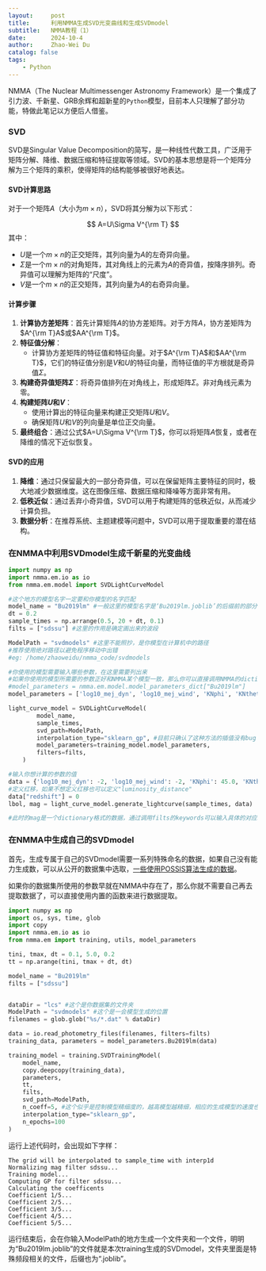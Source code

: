 ```yaml
---
layout:     post
title:      利用NMMA生成SVD光变曲线和生成SVDmodel
subtitle:   NMMA教程（1）
date:       2024-10-4
author:     Zhao-Wei Du
catalog: false
tags:
    - Python
---
```

NMMA（The Nuclear Multimessenger Astronomy Framework）是一个集成了引力波、千新星、GRB余辉和超新星的`Python`模型，目前本人只理解了部分功能，特做此笔记以方便后人借鉴。

### SVD

SVD是Singular Value Decomposition的简写，是一种线性代数工具，广泛用于矩阵分解、降维、数据压缩和特征提取等领域。SVD的基本思想是将一个矩阵分解为三个矩阵的乘积，使得矩阵的结构能够被很好地表达。

#### SVD计算思路

对于一个矩阵$A$（大小为$m\times n$），SVD将其分解为以下形式：

$$
A=U\Sigma V^{\rm T}
$$
其中：

- $U$是一个$m\times n$的正交矩阵，其列向量为$A$的左奇异向量。
- $\Sigma$是一个$m\times n$的对角矩阵，其对角线上的元素为$A$的奇异值，按降序排列。奇异值可以理解为矩阵的“尺度”。
- $V$是一个$m\times n$的正交矩阵，其列向量为$A$的右奇异向量。

#### 计算步骤

1. **计算协方差矩阵**：首先计算矩阵$A$的协方差矩阵。对于方阵$A$，协方差矩阵为$A^{\rm T}A$或$AA^{\rm T}$。
2. **特征值分解**：
   - 计算协方差矩阵的特征值和特征向量。对于$A^{\rm T}A$和$AA^{\rm T}$，它们的特征值分别是$V$和$U$的特征向量，而特征值的平方根就是奇异值$\Sigma$。
3. **构建奇异值矩阵$\Sigma$**：将奇异值排列在对角线上，形成矩阵$\Sigma$。非对角线元素为零。
4. **构建矩阵$U$和$V$**：
   - 使用计算出的特征向量来构建正交矩阵$U$和$V$。
   - 确保矩阵$U$和$V$的列向量是单位正交向量。
5. **最终组合**：通过公式$A=U\Sigma V^{\rm T}$，你可以将矩阵$A$恢复，或者在降维的情况下近似恢复。

#### SVD的应用

1. **降维**：通过只保留最大的一部分奇异值，可以在保留矩阵主要特征的同时，极大地减少数据维度。这在图像压缩、数据压缩和降噪等方面非常有用。
2. **低秩近似**：通过丢弃小奇异值，SVD可以用于构建矩阵的低秩近似，从而减少计算负担。
3. **数据分析**：在推荐系统、主题建模等问题中，SVD可以用于提取重要的潜在结构。

### 在NMMA中利用SVDmodel生成千新星的光变曲线

```python
import numpy as np
import nmma.em.io as io
from nmma.em.model import SVDLightCurveModel

#这个地方的模型名字一定要和你模型的名字匹配
model_name = "Bu2019lm" #一般这里的模型名字是‘Bu2019lm.joblib’的后缀前的部分
dt = 0.2
sample_times = np.arrange(0.5, 20 + dt, 0.1)
filts = ["sdssu"] #这里的作用是确定画出来的波段

ModelPath = "svdmodels" #这里不能照抄，是你模型在计算机中的路径
#推荐使用绝对路径以避免程序移动中出错
#eg: /home/zhaoweidu/nmma_code/svdmodels

#你使用的模型需要输入哪些参数，在这里需要列出来
#如果你使用的模型所需要的参数正好和NMMA某个模型一致，那么你可以直接调用NMMA的dictionary来节约时间
#model_parameters = nmma.em.model.model_parameters_dict["Bu2019lm"]
model_parameters = ['log10_mej_dyn', 'log10_mej_wind', 'KNphi', 'KNtheta']

light_curve_model = SVDLightCurveModel(
        model_name,
        sample_times,
        svd_path=ModelPath,
        interpolation_type="sklearn_gp", #目前只确认了这种方法的插值没有bug
        model_parameters=training_model.model_parameters,
        filters=filts,
    )

#输入你想计算的参数的值
data = {'log10_mej_dyn': -2, 'log10_mej_wind': -2, 'KNphi': 45.0, 'KNtheta': 72.54}
#定义红移，如果不想定义红移也可以定义"luminosity_distance"
data["redshift"] = 0
lbol, mag = light_curve_model.generate_lightcurve(sample_times, data)

#此时的mag是一个dictionary格式的数据，通过调用filts的keywords可以输入具体的对应时间的绝对星等
```

### 在NMMA中生成自己的SVDmodel

首先，生成专属于自己的SVDmodel需要一系列特殊命名的数据，如果自己没有能力生成数，可以从公开的数据集中选取，[一些使用POSSIS算法生成的数据](https://drive.google.com/drive/folders/1QCajfQtxOc74NgFWkZTqG_dD1hGdLogB?usp=drive_link)。

如果你的数据集所使用的参数早就在NMMA中存在了，那么你就不需要自己再去提取数据了，可以直接使用内置的函数来进行数据提取。

```python
import numpy as np
import os, sys, time, glob
import copy
import nmma.em.io as io
from nmma.em import training, utils, model_parameters

tini, tmax, dt = 0.1, 5.0, 0.2
tt = np.arange(tini, tmax + dt, dt) 

model_name = "Bu2019lm"
filts = ["sdssu"]


dataDir = "lcs" #这个是你数据集的文件夹
ModelPath = "svdmodels" #这个是一会模型生成的位置
filenames = glob.glob("%s/*.dat" % dataDir)

data = io.read_photometry_files(filenames, filters=filts)
training_data, parameters = model_parameters.Bu2019lm(data)

training_model = training.SVDTrainingModel(
    model_name,
    copy.deepcopy(training_data),
    parameters,
    tt,
    filts,
    svd_path=ModelPath,
    n_coeff=5, #这个似乎是控制模型精细度的，越高模型越精细，相应的生成模型的速度也就越慢
    interpolation_type="sklearn_gp",
    n_epochs=100
)
```

运行上述代码时，会出现如下字样：

```
The grid will be interpolated to sample_time with interp1d
Normalizing mag filter sdssu...
Training model...
Computing GP for filter sdssu...
Calculating the coefficents
Coefficient 1/5...
Coefficient 2/5...
Coefficient 3/5...
Coefficient 4/5...
Coefficient 5/5...
```

运行结束后，会在你输入ModelPath的地方生成一个文件夹和一个文件，明明为“Bu2019lm.joblib”的文件就是本次training生成的SVDmodel，文件夹里面是特殊频段相关的文件，后缀也为“.joblib”。



